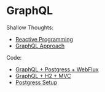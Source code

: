 # GraphQL

Shallow Thoughts: 

- [Reactive Programming](https://github.com/rathnaprakash86/graphql/blob/webflux/Reactive%20Programming/reactive.md)
- [GraphQL Approach](https://github.com/rathnaprakash86/graphql/blob/mvc/graphql-server/README.md)


Code:
- [GraphQL + Postgress + WebFlux](https://github.com/rathnaprakash86/graphql/tree/webflux/graphql-server)
- [GraphQL + H2  + MVC](https://github.com/rathnaprakash86/graphql/tree/mvc)
- [Postgress Setup ](https://github.com/rathnaprakash86/graphql/tree/webflux/PostgreSQL)
